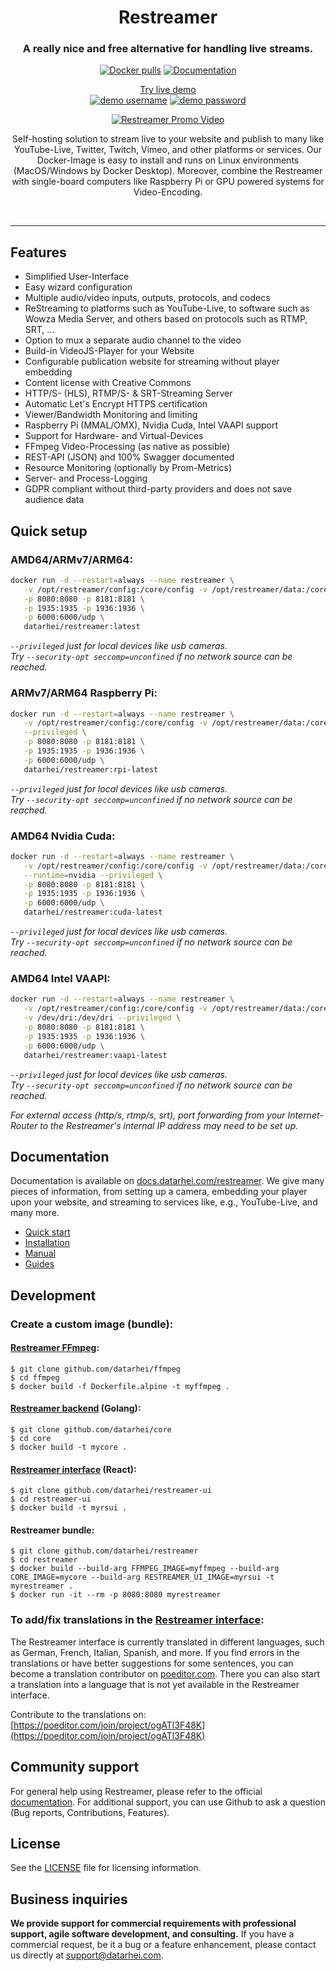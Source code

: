 <h1 align="center">Restreamer</h1>
<h3 align="center">A really nice and free alternative for handling live streams.</h3>
<p align="center">
<a href="https://hub.docker.com/r/datarhei/restreamer" target="_blank"><img src="https://edas-hz.oss-cn-hangzhou.aliyuncs.com/edas-apps/charts-store/restreamer/image/restreamer.svg" alt="Docker pulls" /></a>
<a href="https://docs.datarhei.com/restreamer/getting-started/quick-start" target="_blank"><img src="https://edas-hz.oss-cn-hangzhou.aliyuncs.com/edas-apps/charts-store/restreamer/image/documentation-get_20started-green.svg" alt="Documentation" /></a>
</p>
<p align="center"><a href="https://demo.datarhei.com/ui" target="_blank">Try live demo</a><br />
<a href="https://demo.datarhei.com/ui" target="_blank"><img src="https://edas-hz.oss-cn-hangzhou.aliyuncs.com/edas-apps/charts-store/restreamer/image/username-admin-blue.svg" alt="demo username" /></a>
<a href="https://demo.datarhei.com/ui" target="_blank"><img src="https://edas-hz.oss-cn-hangzhou.aliyuncs.com/edas-apps/charts-store/restreamer/image/password-demo-blue.svg" alt="demo password" /></a>

<p align="center">
  <a href="https://datarhei.com">
    <img src="https://edas-hz.oss-cn-hangzhou.aliyuncs.com/edas-apps/charts-store/restreamer/image/readme-promo.gif" alt="Restreamer Promo Video" />
  </a>
</p>

<p align="center">Self-hosting solution to stream live to your website and publish to many like YouTube-Live, Twitter, Twitch, Vimeo, and other platforms or services. Our Docker-Image is easy to install and runs on Linux environments (MacOS/Windows by Docker Desktop). Moreover, combine the Restreamer with single-board computers like Raspberry Pi or GPU powered systems for Video-Encoding.</p>
<br />
<hr />

## Features

- Simplified User-Interface
- Easy wizard configuration
- Multiple audio/video inputs, outputs, protocols, and codecs
- ReStreaming to platforms such as YouTube-Live, to software such as Wowza Media Server, and others based on protocols such as RTMP, SRT, ...
- Option to mux a separate audio channel to the video
- Build-in VideoJS-Player for your Website
- Configurable publication website for streaming without player embedding
- Content license with Creative Commons
- HTTP/S- (HLS), RTMP/S- & SRT-Streaming Server
- Automatic Let's Encrypt HTTPS certification
- Viewer/Bandwidth Monitoring and limiting
- Raspberry Pi (MMAL/OMX), Nvidia Cuda, Intel VAAPI support
- Support for Hardware- and Virtual-Devices
- FFmpeg Video-Processing (as native as possible)
- REST-API (JSON) and 100% Swagger documented
- Resource Monitoring (optionally by Prom-Metrics)
- Server- and Process-Logging
- GDPR compliant without third-party providers and does not save audience data

## Quick setup

### AMD64/ARMv7/ARM64:
```sh
docker run -d --restart=always --name restreamer \
   -v /opt/restreamer/config:/core/config -v /opt/restreamer/data:/core/data \
   -p 8080:8080 -p 8181:8181 \
   -p 1935:1935 -p 1936:1936 \
   -p 6000:6000/udp \
   datarhei/restreamer:latest
```

*`--privileged` just for local devices like usb cameras.*    
*Try `--security-opt seccomp=unconfined` if no network source can be reached.*

### ARMv7/ARM64 Raspberry Pi:
```sh
docker run -d --restart=always --name restreamer \
   -v /opt/restreamer/config:/core/config -v /opt/restreamer/data:/core/data \
   --privileged \
   -p 8080:8080 -p 8181:8181 \
   -p 1935:1935 -p 1936:1936 \
   -p 6000:6000/udp \
   datarhei/restreamer:rpi-latest
```

*`--privileged` just for local devices like usb cameras.*    
*Try `--security-opt seccomp=unconfined` if no network source can be reached.*

### AMD64 Nvidia Cuda:
```sh
docker run -d --restart=always --name restreamer \
   -v /opt/restreamer/config:/core/config -v /opt/restreamer/data:/core/data \
   --runtime=nvidia --privileged \
   -p 8080:8080 -p 8181:8181 \
   -p 1935:1935 -p 1936:1936 \
   -p 6000:6000/udp \
   datarhei/restreamer:cuda-latest
```

*`--privileged` just for local devices like usb cameras.*    
*Try `--security-opt seccomp=unconfined` if no network source can be reached.*

### AMD64 Intel VAAPI:
```sh
docker run -d --restart=always --name restreamer \
   -v /opt/restreamer/config:/core/config -v /opt/restreamer/data:/core/data \
   -v /dev/dri:/dev/dri --privileged \
   -p 8080:8080 -p 8181:8181 \
   -p 1935:1935 -p 1936:1936 \
   -p 6000:6000/udp \
   datarhei/restreamer:vaapi-latest
```

*`--privileged` just for local devices like usb cameras.*    
*Try `--security-opt seccomp=unconfined` if no network source can be reached.*

*For external access (http/s, rtmp/s, srt), port forwarding from your Internet-Router to the Restreamer's internal IP address may need to be set up.*

## Documentation

Documentation is available on [docs.datarhei.com/restreamer](https://docs.datarhei.com/restreamer). We give many pieces of information, from setting up a camera, embedding your player upon your website, and streaming to services like, e.g., YouTube-Live, and many more.

- [Quick start](https://docs.datarhei.com/restreamer/getting-started/quick-start)
- [Installation](https://docs.datarhei.com/restreamer/installing/minimum-requirements)
- [Manual](https://docs.datarhei.com/restreamer/knowledge-base/manual)
- [Guides](https://docs.datarhei.com/restreamer/knowledge-base/user-guides)

## Development

### Create a custom image (bundle):

#### [Restreamer FFmpeg](https://github.com/datarhei/ffmpeg):
```
$ git clone github.com/datarhei/ffmpeg
$ cd ffmpeg
$ docker build -f Dockerfile.alpine -t myffmpeg .
```

#### [Restreamer backend](https://github.com/datarhei/core) (Golang):

```
$ git clone github.com/datarhei/core
$ cd core
$ docker build -t mycore .
```

#### [Restreamer interface](https://github.com/datarhei/restreamer-ui) (React):
```
$ git clone github.com/datarhei/restreamer-ui
$ cd restreamer-ui
$ docker build -t myrsui .
```

#### Restreamer bundle:
```
$ git clone github.com/datarhei/restreamer
$ cd restreamer
$ docker build --build-arg FFMPEG_IMAGE=myffmpeg --build-arg CORE_IMAGE=mycore --build-arg RESTREAMER_UI_IMAGE=myrsui -t myrestreamer .
$ docker run -it --rm -p 8080:8080 myrestreamer
```

### To add/fix translations in the [Restreamer interface](https://github.com/datarhei/restreamer-ui):

The Restreamer interface is currently translated in different languages, such as German, French, Italian, Spanish, and more. If you find errors in the translations or have better suggestions for some sentences, you can become a translation contributor on [poeditor.com](https://poeditor.com/join/project/ogATl3F48K).
There you can also start a translation into a language that is not yet available in the Restreamer interface.

Contribute to the translations on: [https://poeditor.com/join/project/ogATl3F48K](https://poeditor.com/join/project/ogATl3F48K)

## Community support

For general help using Restreamer, please refer to the official [documentation](https://docs.datarhei.com/restreamer). For additional support, you can use Github to ask a question (Bug reports, Contributions, Features).

## License
See the [LICENSE](./LICENSE) file for licensing information.

## Business inquiries
**We provide support for commercial requirements with professional support, agile software development, and consulting.** If you have a commercial request, be it a bug or a feature enhancement, please contact us directly at support@datarhei.com.
